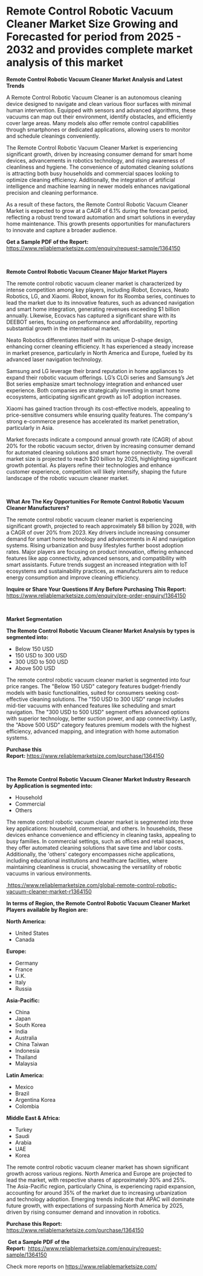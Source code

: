 <p><h1>Remote Control Robotic Vacuum Cleaner Market Size Growing and Forecasted for period from 2025 - 2032 and provides complete market analysis of this market</h1></p><p><strong>Remote Control Robotic Vacuum Cleaner Market Analysis and Latest Trends</strong></p>
<p><p>A Remote Control Robotic Vacuum Cleaner is an autonomous cleaning device designed to navigate and clean various floor surfaces with minimal human intervention. Equipped with sensors and advanced algorithms, these vacuums can map out their environment, identify obstacles, and efficiently cover large areas. Many models also offer remote control capabilities through smartphones or dedicated applications, allowing users to monitor and schedule cleanings conveniently.</p><p>The Remote Control Robotic Vacuum Cleaner Market is experiencing significant growth, driven by increasing consumer demand for smart home devices, advancements in robotics technology, and rising awareness of cleanliness and hygiene. The convenience of automated cleaning solutions is attracting both busy households and commercial spaces looking to optimize cleaning efficiency. Additionally, the integration of artificial intelligence and machine learning in newer models enhances navigational precision and cleaning performance.</p><p>As a result of these factors, the Remote Control Robotic Vacuum Cleaner Market is expected to grow at a CAGR of 6.1% during the forecast period, reflecting a robust trend toward automation and smart solutions in everyday home maintenance. This growth presents opportunities for manufacturers to innovate and capture a broader audience.</p></p>
<p><strong>Get a Sample PDF of the Report:&nbsp;</strong> <a href="https://www.reliablemarketsize.com/enquiry/request-sample/1364150?utm_campaign=1197&utm_medium=2&utm_source=Github&utm_content=ia&utm_term=10022025&utm_id=remote-control-robotic-vacuum-cleaner">https://www.reliablemarketsize.com/enquiry/request-sample/1364150</a></p>
<p>&nbsp;</p>
<p><strong>Remote Control Robotic Vacuum Cleaner Major Market Players</strong></p>
<p><p>The remote control robotic vacuum cleaner market is characterized by intense competition among key players, including iRobot, Ecovacs, Neato Robotics, LG, and Xiaomi. iRobot, known for its Roomba series, continues to lead the market due to its innovative features, such as advanced navigation and smart home integration, generating revenues exceeding $1 billion annually. Likewise, Ecovacs has captured a significant share with its DEEBOT series, focusing on performance and affordability, reporting substantial growth in the international market.</p><p>Neato Robotics differentiates itself with its unique D-shape design, enhancing corner cleaning efficiency. It has experienced a steady increase in market presence, particularly in North America and Europe, fueled by its advanced laser navigation technology.</p><p>Samsung and LG leverage their brand reputation in home appliances to expand their robotic vacuum offerings. LG’s CLOi series and Samsung’s Jet Bot series emphasize smart technology integration and enhanced user experience. Both companies are strategically investing in smart home ecosystems, anticipating significant growth as IoT adoption increases.</p><p>Xiaomi has gained traction through its cost-effective models, appealing to price-sensitive consumers while ensuring quality features. The company's strong e-commerce presence has accelerated its market penetration, particularly in Asia.</p><p>Market forecasts indicate a compound annual growth rate (CAGR) of about 20% for the robotic vacuum sector, driven by increasing consumer demand for automated cleaning solutions and smart home connectivity. The overall market size is projected to reach $20 billion by 2025, highlighting significant growth potential. As players refine their technologies and enhance customer experience, competition will likely intensify, shaping the future landscape of the robotic vacuum cleaner market.</p></p>
<p>&nbsp;</p>
<p><strong>What Are The Key Opportunities For Remote Control Robotic Vacuum Cleaner Manufacturers?</strong></p>
<p><p>The remote control robotic vacuum cleaner market is experiencing significant growth, projected to reach approximately $8 billion by 2028, with a CAGR of over 20% from 2023. Key drivers include increasing consumer demand for smart home technology and advancements in AI and navigation systems. Rising urbanization and busy lifestyles further boost adoption rates. Major players are focusing on product innovation, offering enhanced features like app connectivity, advanced sensors, and compatibility with smart assistants. Future trends suggest an increased integration with IoT ecosystems and sustainability practices, as manufacturers aim to reduce energy consumption and improve cleaning efficiency.</p></p>
<p><strong>Inquire or Share Your Questions If Any Before Purchasing This Report:</strong> <a href="https://www.reliablemarketsize.com/enquiry/pre-order-enquiry/1364150?utm_campaign=1197&utm_medium=2&utm_source=Github&utm_content=ia&utm_term=10022025&utm_id=remote-control-robotic-vacuum-cleaner">https://www.reliablemarketsize.com/enquiry/pre-order-enquiry/1364150</a></p>
<p>&nbsp;</p>
<p><strong>Market Segmentation</strong></p>
<p><strong>The Remote Control Robotic Vacuum Cleaner Market Analysis by types is segmented into:</strong></p>
<p><ul><li>Below 150 USD</li><li>150 USD to 300 USD</li><li>300 USD to 500 USD</li><li>Above 500 USD</li></ul></p>
<p><p>The remote control robotic vacuum cleaner market is segmented into four price ranges. The "Below 150 USD" category features budget-friendly models with basic functionalities, suited for consumers seeking cost-effective cleaning solutions. The "150 USD to 300 USD" range includes mid-tier vacuums with enhanced features like scheduling and smart navigation. The "300 USD to 500 USD" segment offers advanced options with superior technology, better suction power, and app connectivity. Lastly, the "Above 500 USD" category features premium models with the highest efficiency, advanced mapping, and integration with home automation systems.</p></p>
<p><strong>Purchase this Report:&nbsp;</strong><a href="https://www.reliablemarketsize.com/purchase/1364150?utm_campaign=1197&utm_medium=2&utm_source=Github&utm_content=ia&utm_term=10022025&utm_id=remote-control-robotic-vacuum-cleaner">https://www.reliablemarketsize.com/purchase/1364150</a></p>
<p>&nbsp;</p>
<p><strong>The Remote Control Robotic Vacuum Cleaner Market Industry Research by Application is segmented into:</strong></p>
<p><ul><li>Household</li><li>Commercial</li><li>Others</li></ul></p>
<p><p>The remote control robotic vacuum cleaner market is segmented into three key applications: household, commercial, and others. In households, these devices enhance convenience and efficiency in cleaning tasks, appealing to busy families. In commercial settings, such as offices and retail spaces, they offer automated cleaning solutions that save time and labor costs. Additionally, the 'others' category encompasses niche applications, including educational institutions and healthcare facilities, where maintaining cleanliness is crucial, showcasing the versatility of robotic vacuums in various environments.</p></p>
<p><a href="https://www.reliablemarketsize.com/global-remote-control-robotic-vacuum-cleaner-market-r1364150?utm_campaign=1197&utm_medium=2&utm_source=Github&utm_content=ia&utm_term=10022025&utm_id=remote-control-robotic-vacuum-cleaner">&nbsp;https://www.reliablemarketsize.com/global-remote-control-robotic-vacuum-cleaner-market-r1364150</a></p>
<p><strong>In terms of Region, the Remote Control Robotic Vacuum Cleaner Market Players available by Region are:</strong></p>
<p>
    <p> <strong> North America: </strong>
        <ul>
            <li>United States</li>
            <li>Canada</li>
        </ul>
        </p> 
    <p> <strong> Europe: </strong>
        <ul>
            <li>Germany</li>
            <li>France</li>
            <li>U.K.</li>
            <li>Italy</li>
            <li>Russia</li>
        </ul>
        </p> 
    <p> <strong> Asia-Pacific: </strong>
        <ul>
            <li>China</li>
            <li>Japan</li>
            <li>South Korea</li>
            <li>India</li>
            <li>Australia</li>
            <li>China Taiwan</li>
            <li>Indonesia</li>
            <li>Thailand</li>
            <li>Malaysia</li>
        </ul>
        </p> 
    <p> <strong> Latin America: </strong>
        <ul>
            <li>Mexico</li>
            <li>Brazil</li>
            <li>Argentina Korea</li>
            <li>Colombia</li>
        </ul>
        </p> 
    <p> <strong> Middle East & Africa: </strong>
        <ul>
            <li>Turkey</li>
            <li>Saudi</li>
            <li>Arabia</li>
            <li>UAE</li>
            <li>Korea</li>
        </ul>
    </p>
    </p>
<p><p>The remote control robotic vacuum cleaner market has shown significant growth across various regions. North America and Europe are projected to lead the market, with respective shares of approximately 30% and 25%. The Asia-Pacific region, particularly China, is experiencing rapid expansion, accounting for around 35% of the market due to increasing urbanization and technology adoption. Emerging trends indicate that APAC will dominate future growth, with expectations of surpassing North America by 2025, driven by rising consumer demand and innovation in robotics.</p></p>
<p><strong>Purchase this Report: </strong><a href="https://www.reliablemarketsize.com/purchase/1364150?utm_campaign=1197&utm_medium=2&utm_source=Github&utm_content=ia&utm_term=10022025&utm_id=remote-control-robotic-vacuum-cleaner">https://www.reliablemarketsize.com/purchase/1364150</a></p>
<p>&nbsp;<strong>Get a Sample PDF of the Report:&nbsp;&nbsp;</strong><a href="https://www.reliablemarketsize.com/enquiry/request-sample/1364150?utm_campaign=1197&utm_medium=2&utm_source=Github&utm_content=ia&utm_term=10022025&utm_id=remote-control-robotic-vacuum-cleaner">https://www.reliablemarketsize.com/enquiry/request-sample/1364150</a></p>
<p><strong></strong></p>
<p>Check more reports on <a href="https://www.reliablemarketsize.com/?utm_campaign=1197&utm_medium=2&utm_source=Github&utm_content=ia&utm_term=10022025&utm_id=remote-control-robotic-vacuum-cleaner">https://www.reliablemarketsize.com/</a></p>